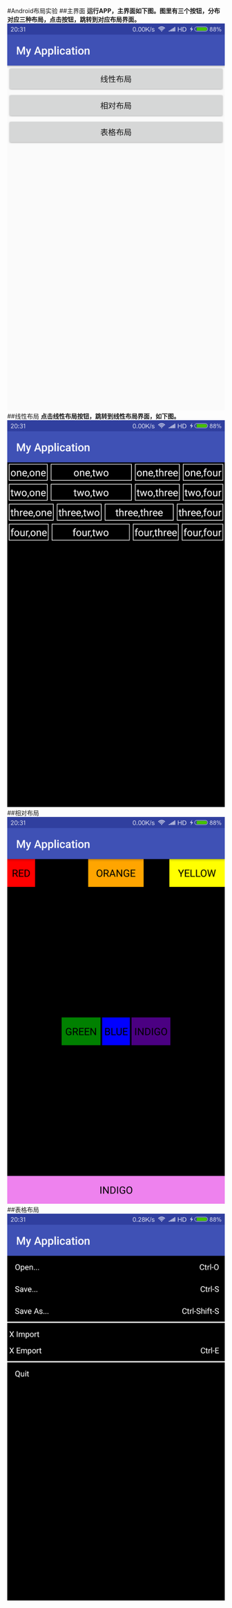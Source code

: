 #Android布局实验
##主界面
**运行APP，主界面如下图。图里有三个按钮，分布对应三种布局，点击按钮，跳转到对应布局界面。**
![HOME](https://raw.githubusercontent.com/douerza/picture/master/work2/work2.1.png)
##线性布局
**点击线性布局按钮，跳转到线性布局界面，如下图。**
![LinearLayout](https://raw.githubusercontent.com/douerza/picture/master/work2/work2.2.png)
##相对布局
![RelativeLayout](https://raw.githubusercontent.com/douerza/picture/master/work2/work2.3.png)
##表格布局
![TableLayout](https://raw.githubusercontent.com/douerza/picture/master/work2/work2.4.png)